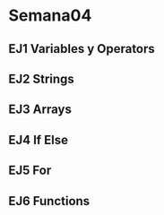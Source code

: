 # Semana04


## EJ1 Variables y Operators

## EJ2 Strings

## EJ3 Arrays

## EJ4 If Else

## EJ5 For

## EJ6 Functions